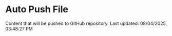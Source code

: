 # Auto Push File

Content that will be pushed to GitHub repository.
Last updated: 08/04/2025, 03:48:27 PM